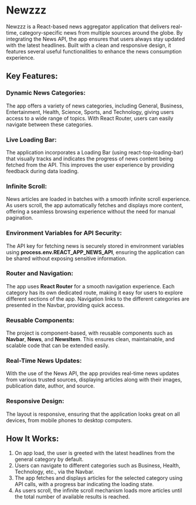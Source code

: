 # Newzzz

Newzzz is a React-based news aggregator application that delivers real-time, category-specific news from multiple sources around the globe. By integrating the News API, the app ensures that users always stay updated with the latest headlines. Built with a clean and responsive design, it features several useful functionalities to enhance the news consumption experience.

## Key Features:
### Dynamic News Categories:
The app offers a variety of news categories, including General, Business, Entertainment, Health, Science, Sports, and Technology, giving users access to a wide range of topics. With React Router, users can easily navigate between these categories.

### Live Loading Bar:
The application incorporates a Loading Bar (using react-top-loading-bar) that visually tracks and indicates the progress of news content being fetched from the API. This improves the user experience by providing feedback during data loading.

### Infinite Scroll:
News articles are loaded in batches with a smooth infinite scroll experience. As users scroll, the app automatically fetches and displays more content, offering a seamless browsing experience without the need for manual pagination.

### Environment Variables for API Security:
The API key for fetching news is securely stored in environment variables using **process.env.REACT_APP_NEWS_API**, ensuring the application can be shared without exposing sensitive information.

### Router and Navigation:
The app uses **React Router** for a smooth navigation experience. Each category has its own dedicated route, making it easy for users to explore different sections of the app. Navigation links to the different categories are presented in the Navbar, providing quick access.

### Reusable Components:
The project is component-based, with reusable components such as **Navbar**, **News**, and **NewsItem**. This ensures clean, maintainable, and scalable code that can be extended easily.

### Real-Time News Updates:
With the use of the News API, the app provides real-time news updates from various trusted sources, displaying articles along with their images, publication date, author, and source.

### Responsive Design:
The layout is responsive, ensuring that the application looks great on all devices, from mobile phones to desktop computers.

## How It Works:
1. On app load, the user is greeted with the latest headlines from the general category by default.
2. Users can navigate to different categories such as Business, Health, Technology, etc., via the Navbar.
3. The app fetches and displays articles for the selected category using API calls, with a progress bar indicating the loading state.
4. As users scroll, the infinite scroll mechanism loads more articles until the total number of available results is reached.
